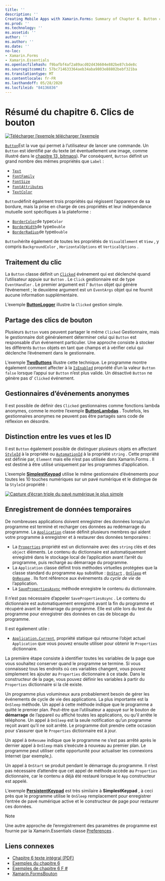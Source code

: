 ```yaml
---
title: ''
description: ''
Creating Mobile Apps with Xamarin.Forms: Summary of Chapter 6. Button clicks''
ms.prod: ''
ms.technology: ''
ms.assetid: ''
author: ''
ms.author: ''
ms.date: ''
no-loc:
- Xamarin.Forms
- Xamarin.Essentials
ms.openlocfilehash: f9bafbf4af2a89acd02d436604e882be87cbde8c
ms.sourcegitcommit: 57bc714633364aeb34aba9803e88802bebf321ba
ms.translationtype: MT
ms.contentlocale: fr-FR
ms.lasthandoff: 05/28/2020
ms.locfileid: "84136836"
---
```

# <a name="summary-of-chapter-6-button-clicks"></a>Résumé du chapitre 6. Clics de bouton

[![Télécharger ](~/media/shared/download.png) l’exemple télécharger l’exemple](https://github.com/xamarin/xamarin-forms-book-samples/tree/master/Chapter06)

[`Button`](xref:Xamarin.Forms.Button)Est la vue qui permet à l’utilisateur de lancer une commande. Un `Button` est identifié par du texte (et éventuellement une image, comme illustré dans le [chapitre 13, bitmaps](chapter13.md)). Par conséquent, `Button` définit un grand nombre des mêmes propriétés que `Label` :

- [`Text`](xref:Xamarin.Forms.Button.Text)
- [`FontFamily`](xref:Xamarin.Forms.Button.FontFamily)
- [`FontSize`](xref:Xamarin.Forms.Button.FontSize)
- [`FontAttributes`](xref:Xamarin.Forms.Button.FontAttributes)
- [`TextColor`](xref:Xamarin.Forms.Button.TextColor)

`Button`définit également trois propriétés qui régissent l’apparence de sa bordure, mais la prise en charge de ces propriétés et leur indépendance mutuelle sont spécifiques à la plateforme :

- [`BorderColor`](xref:Xamarin.Forms.Button.BorderColor)de type`Color`
- [`BorderWidth`](xref:Xamarin.Forms.Button.BorderWidth)de type`Double`
- [`BorderRadius`](xref:Xamarin.Forms.Button.BorderRadius)de type`Double`

`Button`hérite également de toutes les propriétés de `VisualElement` et `View` , y compris `BackgroundColor` , `HorizontalOptions` et `VerticalOptions` .

## <a name="processing-the-click"></a>Traitement du clic

La `Button` classe définit un [`Clicked`](xref:Xamarin.Forms.Button.Clicked) événement qui est déclenché quand l’utilisateur appuie sur `Button` . Le `Click` gestionnaire est de type `EventHandler` . Le premier argument est l' `Button` objet qui génère l’événement ; le deuxième argument est un `EventArgs` objet qui ne fournit aucune information supplémentaire.

L’exemple [**ButtonLogger**](https://github.com/xamarin/xamarin-forms-book-samples/tree/master/Chapter06/ButtonLogger) illustre la `Clicked` gestion simple.

## <a name="sharing-button-clicks"></a>Partage des clics de bouton

Plusieurs `Button` vues peuvent partager le même `Clicked` Gestionnaire, mais le gestionnaire doit généralement déterminer celui qui `Button` est responsable d’un événement particulier. Une approche consiste à stocker les différents `Button` objets en tant que champs et à vérifier celui qui déclenche l’événement dans le gestionnaire.

L’exemple [**TwoButtons**](https://github.com/xamarin/xamarin-forms-book-samples/tree/master/Chapter06/TwoButtons) illustre cette technique. Le programme montre également comment affecter à la [`IsEnabled`](xref:Xamarin.Forms.VisualElement.IsEnabled) propriété d’un la valeur `Button` `false` lorsque l’appui sur `Button` n’est plus valide. Un désactivé `Button` ne génère pas d' `Clicked` événement.

## <a name="anonymous-event-handlers"></a>Gestionnaires d’événements anonymes

Il est possible de définir des `Clicked` gestionnaires comme fonctions lambda anonymes, comme le montre l’exemple [**ButtonLambdas**](https://github.com/xamarin/xamarin-forms-book-samples/tree/master/Chapter06/ButtonLambdas) . Toutefois, les gestionnaires anonymes ne peuvent pas être partagés sans code de réflexion en désordre.

## <a name="distinguishing-views-with-ids"></a>Distinction entre les vues et les ID

Il est `Button` également possible de distinguer plusieurs objets en affectant [`StyleId`](xref:Xamarin.Forms.Element.StyleId) à la propriété ou [`AutomationId`](xref:Xamarin.Forms.Element.AutomationId) à la propriété `string` . Cette propriété est définie par, `Element` mais elle n’est pas utilisée dans Xamarin.Forms . Il est destiné à être utilisé uniquement par les programmes d’application.

L’exemple [**SimplestKeypad**](https://github.com/xamarin/xamarin-forms-book-samples/tree/master/Chapter06/SimplestKeypad) utilise le même gestionnaire d’événements pour toutes les 10 touches numériques sur un pavé numérique et le distingue de la `StyleId` propriété :

[![Capture d’écran triple du pavé numérique le plus simple](images/ch06fg04-small.png "Calculatrice")](images/ch06fg04-large.png#lightbox "Calculatrice")

## <a name="saving-transient-data"></a>Enregistrement de données temporaires

De nombreuses applications doivent enregistrer des données lorsqu’un programme est terminé et recharger ces données au redémarrage du programme. La [`Application`](xref:Xamarin.Forms.Application) classe définit plusieurs membres qui aident votre programme à enregistrer et à restaurer des données temporaires :

- La [`Properties`](xref:Xamarin.Forms.Application.Properties) propriété est un dictionnaire avec des `string` clés et des `object` éléments. Le contenu du dictionnaire est automatiquement enregistré dans le stockage local de l’application avant l’arrêt du programme, puis rechargé au démarrage du programme.
- La `Application` classe définit trois méthodes virtuelles protégées que la classe standard du programme `App` substitue : [`OnStart`](xref:Xamarin.Forms.Application.OnStart) , [`OnSleep`](xref:Xamarin.Forms.Application.OnSleep) et [`OnResume`](xref:Xamarin.Forms.Application.OnResume) . Ils font référence aux événements *du cycle de vie* de l’application.
- La [`SavePropertiesAsync`](xref:Xamarin.Forms.Application.SavePropertiesAsync) méthode enregistre le contenu du dictionnaire.

Il n’est pas nécessaire d’appeler `SavePropertiesAsync` . Le contenu du dictionnaire est automatiquement enregistré avant la fin du programme et récupéré avant le démarrage du programme. Elle est utile lors du test du programme pour enregistrer des données en cas de blocage du programme.

Il est également utile :

- [`Application.Current`](xref:Xamarin.Forms.Application.Current), propriété statique qui retourne l’objet actuel `Application` que vous pouvez ensuite utiliser pour obtenir le `Properties` dictionnaire.

La première étape consiste à identifier toutes les variables de la page que vous souhaitez conserver quand le programme se termine. Si vous connaissez tous les endroits où ces variables changent, vous pouvez simplement les ajouter au `Properties` dictionnaire à ce stade. Dans le constructeur de la page, vous pouvez définir les variables à partir du `Properties` dictionnaire si la clé existe.

Un programme plus volumineux aura probablement besoin de gérer les événements de cycle de vie des applications. La plus importante est la `OnSleep` méthode. Un appel à cette méthode indique que le programme a quitté le premier plan. Peut-être que l’utilisateur a appuyé sur le bouton de **démarrage** de l’appareil ou affiché toutes les applications, ou qu’il arrête le téléphone. Un appel à `OnSleep` est la seule notification qu’un programme reçoit avant qu’il ne soit arrêté. Le programme doit prendre cette occasion pour s’assurer que le `Properties` dictionnaire est à jour.

Un appel à `OnResume` indique que le programme ne s’est pas arrêté après le dernier appel à `OnSleep` mais s’exécute à nouveau au premier plan. Le programme peut utiliser cette opportunité pour actualiser les connexions Internet (par exemple,).

Un appel à `OnStart` se produit pendant le démarrage du programme. Il n’est pas nécessaire d’attendre que cet appel de méthode accède au `Properties` dictionnaire, car le contenu a déjà été restauré lorsque le `App` constructeur est appelé.

L’exemple [**PersistentKeypad**](https://github.com/xamarin/xamarin-forms-book-samples/tree/master/Chapter06/PersistentKeypad) est très similaire à **SimplestKeypad** , à ceci près que le programme utilise le `OnSleep` remplacement pour enregistrer l’entrée de pavé numérique active et le constructeur de page pour restaurer ces données.

> [!NOTE]
> Une autre approche de l’enregistrement des paramètres de programme est fournie par la Xamarin.Essentials classe [Preferences](~/essentials/preferences.md) .

## <a name="related-links"></a>Liens connexes

- [Chapitre 6 texte intégral (PDF)](https://download.xamarin.com/developer/xamarin-forms-book/XamarinFormsBook-Ch06-Apr2016.pdf)
- [Exemples du chapitre 6](https://github.com/xamarin/xamarin-forms-book-samples/tree/master/Chapter06)
- [Exemples de chapitre 6 F #](https://github.com/xamarin/xamarin-forms-book-samples/tree/master/Chapter06/FS)
- [Xamarin.FormsBouton](~/xamarin-forms/user-interface/button.md)
